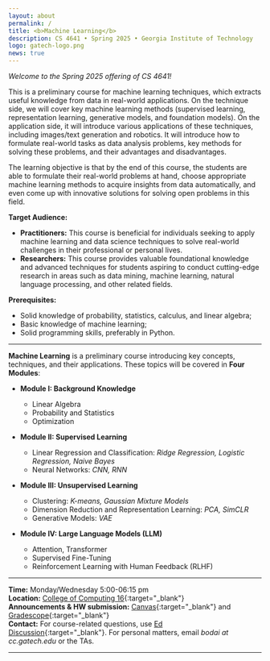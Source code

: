 ```yaml
---
layout: about
permalink: /
title: <b>Machine Learning</b>
description: CS 4641 • Spring 2025 • Georgia Institute of Technology
logo: gatech-logo.png
news: true
---
```


*Welcome to the Spring 2025 offering of CS 4641!*

This is a preliminary course for machine learning techniques, which extracts useful knowledge from data in real-world applications. On the technique side, we will cover key machine learning methods (supervised learning, representation learning, generative models, and foundation models). On the application side, it will introduce various applications of these techniques, including images/text generation and robotics. It will introduce how to formulate real-world tasks as data analysis problems, key methods for solving these problems, and their advantages and disadvantages.

The learning objective is that by the end of this course, the students are able to formulate their real-world problems at hand, choose appropriate machine learning methods to acquire insights from data automatically, and even come up with innovative solutions for solving open problems in this field. 

**Target Audience:**
- **Practitioners:** This course is beneficial for individuals seeking to apply machine learning and data science techniques to solve real-world challenges in their professional or personal lives.
- **Researchers:** This course provides valuable foundational knowledge and advanced techniques for students aspiring to conduct cutting-edge research in areas such as data mining, machine learning, natural language processing, and other related fields.

**Prerequisites:**
- Solid knowledge of probability, statistics, calculus, and linear algebra; 
- Basic knowledge of machine learning; 
- Solid programming skills, preferably in Python.


***

**Machine Learning** is a preliminary course introducing key concepts, techniques, and their applications. These topics will be covered in **Four Modules**:

- **Module I: Background Knowledge**
  - Linear Algebra
  - Probability and Statistics
  - Optimization

- **Module II: Supervised Learning**
  - Linear Regression and Classification: *Ridge Regression, Logistic Regression, Naive Bayes*
  - Neural Networks: *CNN, RNN*

- **Module III: Unsupervised Learning**
  - Clustering: *K-means, Gaussian Mixture Models*
  - Dimension Reduction and Representation Learning: *PCA, SimCLR*
  - Generative Models: *VAE*

- **Module IV: Large Language Models (LLM)**
  - Attention, Transformer
  - Supervised Fine-Tuning
  - Reinforcement Learning with Human Feedback (RLHF)

***

**Time:** Monday/Wednesday 5:00-06:15 pm  
**Location:** [College of Computing 16](https://maps.app.goo.gl/qtKYVawgkfXRPGq77){:target="\_blank"}  
**Announcements & HW submission:** [Canvas](https://gatech.instructure.com/courses/448070){:target="\_blank"} and [Gradescope](https://www.gradescope.com/){:target="\_blank"}  
**Contact:** For course-related questions, use [Ed Discussion](https://edstem.org/us/courses/71546/){:target="\_blank"}. For personal matters, email *bodai at cc.gatech.edu* or the TAs.

<!-- ***

**Instructors and TAs:**

- **Instructor:** [Bo Dai](https://bo-dai.github.io){:target="\_blank"}  
  - Email: *bodai at cc.gatech.edu*  
  - Office hours: TBD

- **Head TA:** Haotian Sun  
  - Email: *haotian.sun at gatech.edu*  
  - Office hours: TBD

- **TA:** Tianyi Chen  
  - Email: *tchen667 at gatech.edu*  
  - Office hours: TBD

- **TA:** Zihao Zhao  
  - Email: *zzhao628 at gatech.edu*  
  - Office hours: TBD -->

***
